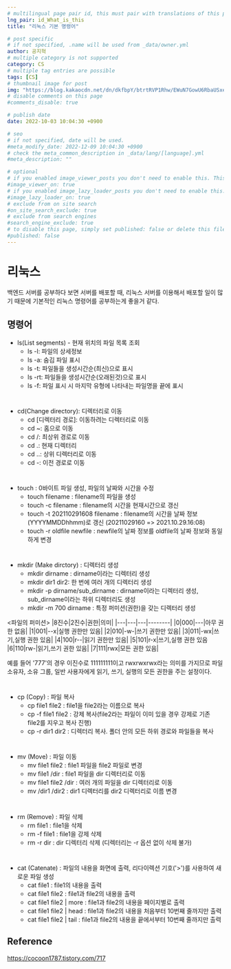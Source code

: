 ```yaml
---
# multilingual page pair id, this must pair with translations of this page. (This name must be unique)
lng_pair: id_What_is_this
title: "리눅스 기본 명령어"

# post specific
# if not specified, .name will be used from _data/owner.yml
author: 공지혁
# multiple category is not supported
category: CS
# multiple tag entries are possible
tags: [CS]
# thumbnail image for post
img: "https://blog.kakaocdn.net/dn/dkfbpY/btrtRVP1Rhw/EWuN7GowU6RbaUSxeM7CS0/img.png"
# disable comments on this page
#comments_disable: true

# publish date
date: 2022-10-03 10:04:30 +0900

# seo
# if not specified, date will be used.
#meta_modify_date: 2022-12-09 10:04:30 +0900
# check the meta_common_description in _data/lang/[language].yml
#meta_description: ""

# optional
# if you enabled image_viewer_posts you don't need to enable this. This is only if image_viewer_posts = false
#image_viewer_on: true
# if you enabled image_lazy_loader_posts you don't need to enable this. This is only if image_lazy_loader_posts = false
#image_lazy_loader_on: true
# exclude from on site search
#on_site_search_exclude: true
# exclude from search engines
#search_engine_exclude: true
# to disable this page, simply set published: false or delete this file
#published: false
---
```



# 리눅스
백엔드 서버를 공부하다 보면 서버를 배포할 때, 리눅스 서버를 이용해서 배포할 일이 많기 때문에 기본적인 리눅스 명령어를 공부하는게 좋을거 같다.
## 명령어
- ls(List segments) - 현재 위치의 파일 목록 조회
    - ls -l: 파일의 상세정보
    - ls -a: 숨김 파일 표시
    - ls -t: 파일들을 생성시간순(최신)으로 표시
    - ls -rt: 파일들을 생성시간순(오래된것)으로 표시
    - ls -f: 파일 표시 시 마지막 유형에 나타내는 파일명을 끝에 표시

#
- cd(Change directory): 디렉터리로 이동
    - cd [디렉터리 경로]: 이동하려는 디렉터리로 이동
    - cd ~: 홈으로 이동
    - cd /: 최상위 경로로 이동
    - cd .: 현재 디렉터리
    - cd ..: 상위 디렉터리로 이동
    - cd -: 이전 경로로 이동
#
- touch : 0바이트 파일 생성, 파일의 날짜와 시간을 수정
    - touch filename : filename의 파일을 생성
    - touch -c filename : filename의 시간을 현재시간으로 갱신
    - touch -t 202110291608 filename : filename의 시간을 날짜 정보(YYYYMMDDhhmm)로 갱신
        (20211029160 => 2021.10.29.16:08)
    - touch -r oldfile newfile  : newfile의 날짜 정보를 oldfile의 날짜 정보와 동일하게 변경
 #
- mkdir (Make dirctory) : 디렉터리 생성
    - mkdir dirname : dirname이라는 디렉터리 생성
    - mkdir dir1 dir2: 한 번에 여러 개의 디렉터리 생성
    - mkdir -p dirname/sub_dirname : dirname이라는 디렉터리 생성, sub_dirname이라는 하위 디렉터리도 생성
    - mkdir -m 700 dirname : 특정 퍼미션(권한)을 갖는 디렉터리 생성

<파일의 퍼미션>
|8진수|2진수|권한|의미|
|---|---|---|--------|
|0|000|---|아무 권한 없음|
|1|001|--x|실행 권한만 있음|
|2|010|-w-|쓰기 권한만 있음|
|3|011|-wx|쓰기,실행 권한 있음|
|4|100|r--|읽기 권한만 있음|
|5|101|r-x|쓰기,실행 권한 있음
|6|110|rw-|읽기,쓰기 권한 있음|
|7|111|rwx|모든 권한 있음|

예를 들어 '777'의 경우 이진수로 111111111이고 rwxrwxrwx라는 의미를 가지므로 파일 소유자, 소유 그룹, 일반 사용자에게 읽기, 쓰기, 실행의 모든 권한을 주는 설정이다.

#

- cp (Copy) : 파일 복사
    - cp file1 file2 : file1을 file2라는 이름으로 복사
    - cp -f file1 file2 : 강제 복사(file2라는 파일이 이미 있을 경우 강제로 기존 file2를 지우고 복사 진행)
    - cp -r dir1 dir2 : 디렉터리 복사. 폴더 안의 모든 하위 경로와 파일들을 복사

#
- mv (Move) : 파일 이동
    - mv file1 file2 : file1 파일을 file2 파일로 변경
    - mv file1 /dir : file1 파일을 dir 디렉터리로 이동
    - mv file1 file2 /dir : 여러 개의 파일을 dir 디렉터리로 이동
    - mv /dir1 /dir2 : dir1 디렉터리를 dir2 디렉터리로 이름 변경

#
- rm (Remove) : 파일 삭제
    - rm file1 : file1을 삭제
    - rm -f file1 : file1을 강제 삭제
    - rm -r dir : dir 디렉터리 삭제 (디렉터리는 -r 옵션 없이 삭제 불가)

#
- cat (Catenate) : 파일의 내용을 화면에 출력, 리다이렉션 기호('>')를 사용하여 새로운 파일 생성
    - cat file1 : file1의 내용을 출력
    - cat file1 file2 : file1과 file2의 내용을 출력
    - cat file1 file2 | more : file1과 file2의 내용을 페이지별로 출력
    - cat file1 file2 | head : file1과 file2의 내용을 처음부터 10번째 줄까지만 출력
    - cat file1 file2 | tail : file1과 file2의 내용을 끝에서부터 10번째 줄까지만 출력

## Reference
https://cocoon1787.tistory.com/717
